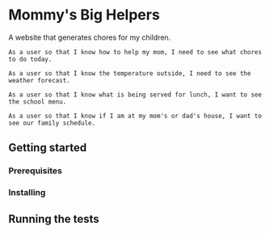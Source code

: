 # Mommy's Big Helpers

A website that generates chores for my children.

```
As a user so that I know how to help my mom, I need to see what chores to do today.
```
```
As a user so that I know the temperature outside, I need to see the weather forecast.
```
```
As a user so that I know what is being served for lunch, I want to see the school menu.
```
```
As a user so that I know if I am at my mom's or dad's house, I want to see our family schedule.
```

## Getting started

### Prerequisites

### Installing

## Running the tests
